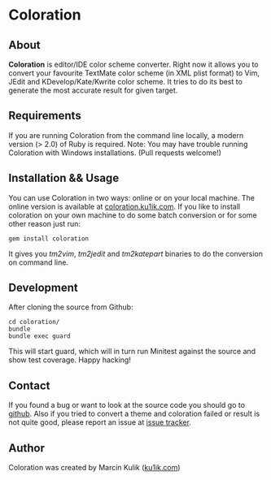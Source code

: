 # Coloration

## About

__Coloration__ is editor/IDE color scheme converter. Right now it allows you to
 convert your favourite TextMate color scheme (in XML plist format) to Vim,
 JEdit and KDevelop/Kate/Kwrite color scheme. It tries to do its best to
 generate the most accurate result for given target.

## Requirements

If you are running Coloration from the command line locally, a modern version
 (> 2.0) of Ruby is required. Note: You may have trouble running Coloration with
 Windows installations. (Pull requests welcome!)

## Installation && Usage

You can use Coloration in two ways: online or on your local machine. The online
 version is available at [coloration.ku1ik.com](http://coloration.ku1ik.com/).
 If you like to install coloration on your own machine to do some batch
 conversion or for some other reason just run:

    gem install coloration

It gives you _tm2vim_, _tm2jedit_ and _tm2katepart_ binaries to do the
 conversion on command line.

## Development

After cloning the source from Github:

    cd coloration/
    bundle
    bundle exec guard

This will start guard, which will in turn run Minitest against the source and show test coverage. Happy hacking!

## Contact

If you found a bug or want to look at the source code you should go to
 [github](http://github.com/sickill/coloration). Also if you tried to convert a
 theme and coloration failed or result is not quite good, please report an issue
 at [issue tracker](http://github.com/sickill/coloration/issues).

## Author

Coloration was created by Marcin Kulik ([ku1ik.com](http://ku1ik.com/))
